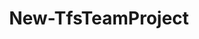 ﻿---
title: New-TfsTeamProject
breadcrumbs: [ "TeamProject" ]
parent: "TeamProject"
description: "Creates a new team project. "
remarks: 
parameterSets: 
  "_All_": [ Collection, Description, Passthru, ProcessTemplate, Project, SourceControl ] 
  "__AllParameterSets":  
    Project: 
      type: "object"  
      position: "0"  
      required: true  
    Collection: 
      type: "object"  
    Description: 
      type: "string"  
    Passthru: 
      type: "SwitchParameter"  
    ProcessTemplate: 
      type: "object"  
    SourceControl: 
      type: "string" 
parameters: 
  - name: "Project" 
    description: "Specifies the name of the new team project. " 
    required: true 
    globbing: false 
    position: 0 
    type: "object" 
  - name: "Description" 
    description: "Specifies a description for the new team project. " 
    globbing: false 
    type: "string" 
  - name: "SourceControl" 
    description: "Specifies the source control type to be provisioned initially with the team project. Supported types are \"Git\" and \"Tfvc\". " 
    globbing: false 
    type: "string" 
  - name: "ProcessTemplate" 
    description: "Specifies the process template on which the new team project is based. Supported values are the process name or an instance of the Microsoft.TeamFoundation.Core.WebApi.Process class. " 
    globbing: false 
    type: "object" 
  - name: "Collection" 
    description: "Specifies the URL to the Team Project Collection or Azure DevOps Organization to connect to, a TfsTeamProjectCollection object (Windows PowerShell only), or a VssConnection object. You can also connect to an Azure DevOps Services organizations by simply providing its name instead of the full URL. For more details, see the Get-TfsTeamProjectCollection cmdlet. When omitted, it defaults to the connection set by Connect-TfsTeamProjectCollection (if any). " 
    globbing: false 
    type: "object" 
  - name: "Passthru" 
    description: "Returns the results of the command. By default, this cmdlet does not generate any output. " 
    globbing: false 
    type: "SwitchParameter" 
    defaultValue: "False"
inputs: 
outputs: 
  - type: "Microsoft.TeamFoundation.Core.WebApi.TeamProject" 
    description: 
notes: 
relatedLinks: 
  - text: "Online Version:" 
    uri: "https://tfscmdlets.dev/docs/cmdlets/TeamProject/New-TfsTeamProject"
aliases: 
examples: 
---
